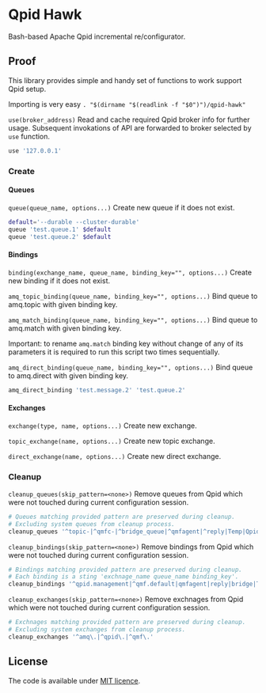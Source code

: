 # Qpid Hawk

Bash-based Apache Qpid incremental re/configurator. 

## Proof

This library provides simple and handy set of functions to work support Qpid setup.

Importing is very easy `. "$(dirname "$(readlink -f "$0")")/qpid-hawk"`

`use(broker_address)` Read and cache required Qpid broker info for further usage. Subsequent invokations of API are forwarded to broker selected by `use` function.
```bash
use '127.0.0.1'
```

### Create

#### Queues
`queue(queue_name, options...)` Create new queue if it does not exist.
```bash
default='--durable --cluster-durable'
queue 'test.queue.1' $default
queue 'test.queue.2' $default
```

#### Bindings
`binding(exchange_name, queue_name, binding_key="", options...)` Create new binding if it does not exist.

`amq_topic_binding(queue_name, binding_key="", options...)` Bind queue to amq.topic with given binding key.

`amq_match_binding(queue_name, binding_key="", options...)` Bind queue to amq.match with given binding key.

Important: to rename `amq.match` binding key without change of any of its parameters it is required to run this script two times sequentially.

`amq_direct_binding(queue_name, binding_key="", options...)` Bind queue to amq.direct with given binding key.

```bash
amq_direct_binding 'test.message.2' 'test.queue.2'
```

#### Exchanges
`exchange(type, name, options...)` Create new exchange.

`topic_exchange(name, options...)` Create new topic exchange.

`direct_exchange(name, options...)` Create new direct exchange.

### Cleanup
`cleanup_queues(skip_pattern=<none>)` Remove queues from Qpid which were not touched during current configuration session.
```bash
# Queues matching provided pattern are preserved during cleanup.
# Excluding system queues from cleanup process.
cleanup_queues '^topic-|^qmfc-|^bridge_queue|^qmfagent|^reply|Temp|Qpid'
```

`cleanup_bindings(skip_pattern=<none>)` Remove bindings from Qpid which were not touched during current configuration session.
```bash
# Bindings matching provided pattern are preserved during cleanup.
# Each binding is a sting 'exchnage_name queue_name binding_key'.
cleanup_bindings '^qpid.management|^qmf.default|qmfagent|reply|bridge|Temp|Qpid'
```

`cleanup_exchanges(skip_pattern=<none>)` Remove exchnages from Qpid which were not touched during current configuration session.
```bash
# Exchnages matching provided pattern are preserved during cleanup.
# Excluding system exchanges from cleanup process.
cleanup_exchanges '^amq\.|^qpid\.|^qmf\.'
```

## License

The code is available under [MIT licence](LICENSE.txt).
